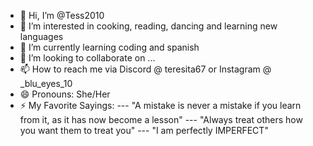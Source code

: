 - 👋 Hi, I’m @Tess2010
- 👀 I’m interested in cooking, reading, dancing and learning new languages
- 🌱 I’m currently learning coding and spanish 
- 💞️ I’m looking to collaborate on ...
- 📫 How to reach me via Discord @ teresita67 or Instagram @ _blu_eyes_10
- 😄 Pronouns: She/Her
- ⚡ My Favorite Sayings:
--- "A mistake is never a mistake if you learn from it, as it has now become 
     a lesson"
--- "Always treat others how you want them to treat you"
--- "I am perfectly IMPERFECT"

<!---
Tess2010/Tess2010 is a ✨ special ✨ repository because its `README.md` (this file) appears on your GitHub profile.
You can click the Preview link to take a look at your changes.
--->
